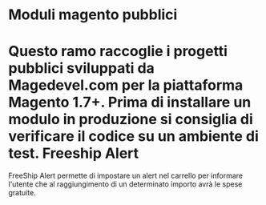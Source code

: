 Moduli magento pubblici
=======
Questo ramo raccoglie i progetti pubblici sviluppati da Magedevel.com per la piattaforma Magento 1.7+. Prima di installare un modulo in produzione si consiglia di verificare il codice su un ambiente di test. 
Freeship Alert
======
FreeShip Alert permette di impostare un alert nel carrello per informare l'utente che al raggiungimento di un determinato importo avrà le spese gratuite. 

